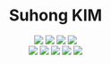 <div align=center><h1>Suhong KIM</h1></div>

<div align=center> 
       
       
       
  <img src="https://img.shields.io/badge/html5-E34F26?style=for-the-badge&logo=html5&logoColor=white"> 
  <img src="https://img.shields.io/badge/css-1572B6?style=for-the-badge&logo=css3&logoColor=white"> 
  <img src="https://img.shields.io/badge/javascript-F7DF1E?style=for-the-badge&logo=javascript&logoColor=black"> 
  <img src="https://img.shields.io/badge/python-0067a3?style=for-the-badge&logo=python&logoColor=white">
  <br>
       
  <img src="https://img.shields.io/badge/kotlin-E06C42?style=for-the-badge&logo=kotlin&logoColor=white">
  <img src="https://img.shields.io/badge/typescript-2F74C0?style=for-the-badge&logo=typescript&logoColor=white">
  <img src="https://img.shields.io/badge/github-181717?style=for-the-badge&logo=github&logoColor=white">
  <img src="https://img.shields.io/badge/git-F05032?style=for-the-badge&logo=git&logoColor=white">
  <img src="https://img.shields.io/badge/cs-F05032?style=for-the-badge&logo=C&logoColor=white">
       
  <br>       
